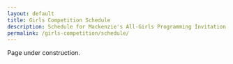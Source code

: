```yaml
---
layout: default
title: Girls Competition Schedule
description: Schedule for Mackenzie's All-Girls Programming Invitation Competition.
permalink: /girls-competition/schedule/
---
```


Page under construction.
